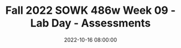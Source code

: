 ---
layout: single_presentation
name: fall-2022-sowk-486w-week-09-lab-day-assessments.md
title: "Fall 2022 SOWK 486w Week 09 - Lab Day - Assessments"
date:  2022-10-16 08:00:00
presentation_id: sxfym9
permalink: /sxfym9/
redirect_from:
  - /presentations/sxfym9/fall-2022-sowk-486w-week-09-lab-day-assessments
slides: 
  - slide_name: deck-9074-large-0.jpeg
    slide_text: >
      <p>Assessments
      Lab Day
      gathering information and formulating it into a coherent picture of the client and his or her circumstances Jacob Campbell, LICSW Heritage University Fall 2022 SOWK 486</p>
      
  - slide_name: deck-9074-large-1.jpeg
    slide_text: >
      <p>Social histories
      Agenda
      Implicit Bias Teach Back Activity Genograms &amp; Eco-maps
      Jacob Campbell, LICSW
      Heritage University
      Fall 2022 SOWK 486w</p>
      
  - slide_name: deck-9074-large-2.jpeg
    slide_text: >
      <p>Examples of Writing
      Resilience and Dimensions of
      APA Style Website
      My Feedback
      Applied Transdisciplinarity
      Example Papers
      Document
      Jacob Campbell, LICSW
      Heritage University
      Fall 2022 SOWK 486</p>
      
  - slide_name: deck-9074-large-3.jpeg
    slide_text: >
      <p>I M P L I C I T
      ntrospection indfulness
      You must acknowledge that implicit bias exists and then learn about your own implicit bias Stress increases our use of cognitive shortcuts, including implicit biases
      erspective Taking
      earn to Slow Down ndividuation
      Try to walk in someone else’s shoes by considering experiences from the perspective of a person from stereotyped groups
      To recognize our own implicit biases, we must stop, think, and re ect.
      Use individual personal characteristics, not group stereotypes, to evaluate clients.
      heck Your Messaging
      nstitutionalize Fairness take Two
      Instead of trying to be color- or gender-blind, use evidence-based statements that decrease implicit bias such as welcoming and embracing multiculturalism and gender diversity.
      Organizations must also commit and work to overcome it
      Counteracting implicit bias and working toward cultural humility is lifelong work and must be practiced consistently and constantly
      Heritage University fl
      Jacob Campbell, LICSW
      (Hepworth et al., 2022) Fall 2022 SOWK 486w</p>
      
  - slide_name: deck-9074-large-4.jpeg
    slide_text: >
      <p>https://implicit.harvard.edu/implicit/selectatest.html
      Jacob Campbell, LICSW
      Heritage University
      Fall 2022 SOWK 486w</p>
      
  - slide_name: deck-9074-large-5.jpeg
    slide_text: >
      <p>Layout of the Social History
      Presenting Problem
      Life Experiences
      Impressions and Recommendations
      Jacob Campbell, LICSW
      Heritage University
      Fall 2022 SOWK 486w</p>
      
  - slide_name: deck-9074-large-6.jpeg
    slide_text: >
      <p>Layout of the Social History Presenting Problem
      Impressions and Recommendations
      • Description and history of the presenting problem • Introductory section
      Life Experiences
      Jacob Campbell, LICSW
      Heritage University
      Fall 2022 SOWK 486w</p>
      
  - slide_name: deck-9074-large-7.jpeg
    slide_text: >
      <p>Layout of the Social History Presenting Problem
      • Description and history of the presenting problem • Introductory section
      Impressions and Recommendations
      • Presenting problem Detail major points Generally the “why are you here today section”
      Life Experiences
      Jacob Campbell, LICSW
      My method for mental health evaluations
      Heritage University
      Fall 2022 SOWK 486w</p>
      
  - slide_name: deck-9074-large-8.jpeg
    slide_text: >
      <p>Layout of the Social History Presenting Problem
      Esmeralda, a 32 year old Hispanic married with three children female completed this mental health evaluation at the TCCH BHS Pasco o ce. She was accompanied by her husband and one child. Her primary language is Spanish, and the evaluation was completed in her native language. Her insurance, Medicaid, has been veri ed. She was referred by Crisis Response Unit after being hospitalized at Lourdes Medical Center after an attempted suicide. She presented with symptoms related to depression and anxiety.
      Impressions and Recommendations
      Life Experiences
      Heritage University fi
      ffi
      Jacob Campbell, LICSW
      Fall 2022 SOWK 486w</p>
      
  - slide_name: deck-9074-large-9.jpeg
    slide_text: >
      <p>Layout of the Social History Presenting Problem
      • Family of origin • Birth and childhood
      Impressions and Recommendations
      • Marriages and signi cant relationships • Current living arrangements • Education
      Life Experiences
      fi
      Jacob Campbell, LICSW
      • Military service
      Heritage University
      Fall 2022 SOWK 486w</p>
      
  - slide_name: deck-9074-large-10.jpeg
    slide_text: >
      <p>Layout of the Social History Presenting Problem
      • Employment history • Medical history
      Impressions and Recommendations
      • Legal history • Social and recreational interests • Religious activities
      Life Experiences
      Jacob Campbell, LICSW
      • Client successes, strengths, and resources
      Heritage University
      Fall 2022 SOWK 486w</p>
      
  - slide_name: deck-9074-large-11.jpeg
    slide_text: >
      <p>Layout of the Social History Presenting Problem
      Impressions and Recommendations
      • Impressions • Recommendations
      Life Experiences
      Jacob Campbell, LICSW
      Heritage University
      Fall 2022 SOWK 486w</p>
      
  - slide_name: deck-9074-large-12.jpeg
    slide_text: >
      <p>Tri-Cities Community Health Behavioral Health Services
      Mental Health Evaluation Example
      MENTAL HEALTH EVALUATION Prepared by/Cred.:
      Date of Intake:
      Request Of Service:
      Dimension I. Client Personal Information Client Name: Date of Birth: Age: Gender: Client Ethnicity: Client Place of Birth: Primary Language: Secondary: Is a power of attorney needed? Yes No (If needed, explain.) Are legal guardianship documents needed? Yes No (If needed, explain.) Is there CPS involvement? Yes No (If yes, explain.) Dimension II. Referral &amp; Admitting Problem
      TCCH BHS
      Referral Source: Client Presenting Problem: (symptoms/length)
      Dimension III: Client Treatment History, Mental Health/Psychiatric/Substance Abuse Name of Provider Reason for Treatment Medication(s) Prescribed Outcome (Include dates.)
      (e.g. CD, psych. hospital, residential, OP. Include diagnosis.)
      • Dimension I. Client Personal Information
      (Successful/Unsuccessful/ AMA)
      • Dimension II. Referral &amp; Admitting Problem Current Substance Use: GAIN-SS Score: N/A Family/Significant Other History of Substance Use: Is there a need for present referral to CD specialist? Yes Relationship to Client
      No
      Dimension IV: Family/Significant Other Mental Health/Psychiatric History Mental Health/ Diagnosis History of Suicide History of Homicide (If yes, explain.) (If yes, explain.) Psych History Yes No Yes No Yes No Unk. Yes No Yes No Yes No Unk. Yes No Yes No Yes No Unk. Yes No Yes No Yes No Unk. Yes No Yes No Yes No Unk.
      • Dimension III: Client Treatment History, Mental Health/Psychiatric/Substance Abuse • Dimension IV: Family/Signi cant Other Mental Health/Psychiatric History
      1
      Heritage University fi
      Jacob Campbell, LICSW
      Fall 2022 SOWK 486w</p>
      
  - slide_name: deck-9074-large-13.jpeg
    slide_text: >
      <p>Mental Health Evaluation Example
      Dimension V: Abuse/Neglect Client History of Abuse/Neglect: (If abuse is reported by a client age 17 or younger, a documented CPS referral must occur within 48 hours. Call 509-737-2800.)
      Dimension VI: Crisis/Risk Assessment Client History of Suicide/Homicide: (Ideation, plan, means, attempts when/age?) Current Crisis/Risk Assessment: (Must include current risk of suicide/homicide/risk of self-harm.) Does a referral for provision of emergency/crisis services need to be made at this time? Yes
      No
      (If yes, identify referral provider.)
      Present Treatment Need Grief/Loss Issues: Dimension VII: Client Medical History Has the client ever suffered from a head injury? Yes No Age:
      Result:
      Is the client currently or recently pregnant? Yes No (If yes, how many months?) Has the client recently given birth? Yes No (If yes, how long ago?) Is there a Medical Advance Directive in place? Yes No (If yes, does ct wish to provide a copy?) Medical History: (Include any/all hospitalizations and reasons.) Client History/Presence of Chronic Infections/Diseases: (Incl. HIV, Hepatitis, treatments.) Yes No
      TCCH BHS
      (If yes, explain.)
      • Dimension V: Abuse/Neglect
      Client Present Healthcare Needs: Has the primary care provider been notified? Yes
      No
      Primary Care Provider Name:
      • Dimension VI: Crisis/Risk Assessment • Dimension VII: Client Medical History • Dimension VIII: Psychosocial • Dimension IX: Legal Issues
      (If no primary care provider was identified, name the provider that you are referring the client to.) Is an EPSDT referral needed? (for anyone under age 21) Yes No
      If needed, has an EPSDT letter been sent to the medical provider? Current Medications: (Include dosage and the reason prescribed.)
      Yes
      No
      N/A
      Dimension VIII: Psychosocial Family Support System: Peer Support System: Provider Support: Employment/Education History: Cultural Issues/Religious Beliefs Identified: Yes No (If yes, explain.) Has a consult referral been made? Yes No (If yes, what kind?) Sexual Orientation Need(s): Yes No (If yes, explain.) Functional Strengths/Interest of Client and/or Family: Dimension IX: Legal Issues Present/Past Legal Issues: (charges and dates) Court ordered to treatment? LRA Client? DOC supervision? Adult Parole: Adult Probation: Name of PO:
      Yes No Yes No Yes No (If so, document evidence of oral or written notification.) Yes No (If so, document evidence of oral or written notification.) Yes No (If so, document evidence of oral or written notification.) Phone Number: County: 2
      Jacob Campbell, LICSW
      Heritage University
      Fall 2022 SOWK 486w</p>
      
  - slide_name: deck-9074-large-14.jpeg
    slide_text: >
      <p>Juvenile Court: Name of JPO:
      Yes No (If so, document evidence of oral or written notification.) Phone Number: County:
      Mental Health Evaluation Example
      Dimension X: Developmental History of Developmental Delays/Need: (Specify.) Present Services in Place: (i.e. 504, IEP, SSI, DDD, DVR) Dimension XI: Environmental Need/Barriers to Treatment Does the client have problems with any of the following? (Please check all that apply.) Housing Food Clothing Economic Employment Transportation Education Legal Social/Recreational Primary Support Network/Death or Loss ADL’s Chronic Medical Condition(s)/Access to Healthcare Other Psychosocial/Environmental Problems Current Mental Status Appearance: . Psychomotor Behavior: . Attention and Concentration: . Speech: Thought Process: . Orientation: . Memory: . Level of Cooperation/Relating: Affect: . Mood: . Thought Content: . Hallucinations: . Delusions: . Suicidal &amp; Homicidal Ideation: . Phobias: . Judgment: . Insight: .
      . .
      Admitting Diagnoses
      TCCH BHS
      • Dimension X: Developmental
      Axis I: Axis II: Axis III: Axis IV: Axis V: (Current GAF) Inter-agency Services Needed Referral to Therapy: Yes No Referral to Case Management: Referral to Psychiatrist: Yes No Referral to Nueva Substance Abuse Dept.: Clinical Summary/Recommendation for Treatment:
      Yes Yes
      No No
      Have all releases of information been obtained for all formal/informal supports? (e.g. medical providers, legal providers, DSHS, etc.) Yes No
      • Dimension XI: Environmental Need/ Barriers to Treatment • Current Mental Status • Admitting Diagnoses
      ___________________________________________ Intake Staff Signature/Cred.
      __________________ Date
      • Inter-agency Services Needed 3
      Jacob Campbell, LICSW
      Heritage University
      Fall 2022 SOWK 486w</p>
      
  - slide_name: deck-9074-large-15.jpeg
    slide_text: >
      <p>Practice with Social Histories
      • Family of origin
      • Employment history
      • Birth and childhood
      • Medical history
      • Marriages and signi cant relationships
      • Legal history
      • Current living arrangements • Education • Military service
      fi
      Jacob Campbell, LICSW
      • Social and Recreational interests • Religious activities
      Work with a partner to go through some of the process of completing a social history with them. You can either use real life information or make up informational a part of a role-play.
      • Client successes, Strengths, and resources
      Heritage University
      Fall 2022 SOWK 486w</p>
      
  - slide_name: deck-9074-large-16.jpeg
    slide_text: >
      <p>Students are to develop a 5-10 minute short presentation teaching your peers about assessing the chosen area.
      • Assessing biophysical Functioning (pp. 168-172) • Assessing Cognitive/Perceptual Functioning (pp. 172-176)
      This Week
      • Assessing A ective Functioning (pp. 176-180) • Assessing Behavioral Functioning (pp. 180-182) • Assessing Environmental System (pp. 182-186) Group Discussion (Hepworth et al., 2022) Jacob Campbell, LICSW ff
      􀅵
      In Class Teach Back Activity
      Heritage University
      Fall 2022 SOWK 486
      Provide Info</p>
      
  - slide_name: deck-9074-large-17.jpeg
    slide_text: >
      <p>campbell_j@heritage.edu
      Jacob Campbell, LICSW
      Heritage University
      Fall 2022 SOWK 486w</p>
      
  - slide_name: deck-9074-large-18.jpeg
    slide_text: >
      <p>Family Assessments Eco-Map
      A
      E
      P
      Jacob Campbell, LICSW
      Heritage University
      Fall 2022 SOWK 486w</p>
      
  - slide_name: deck-9074-large-19.jpeg
    slide_text: >
      <p>Mini Mental Status Exams
      Jacob Campbell, LICSW
      Heritage University
      Fall 2022 SOWK 486w</p>
      
  - slide_name: deck-9074-large-20.jpeg
    slide_text: >
      <p>Mental Status Exam The General Components
      • General appearance
      • Intelligence
      • Behavior
      • Reality testing
      • Thought process and content
      • Suicidal or homicidal ideation
      • A ect
      • Judgment
      • Impulse control • Insight • Cognitive functioning
      ff
      Jacob Campbell, LICSW
      Heritage University
      Fall 2022 SOWK 486w</p>
      
  - slide_name: deck-9074-large-21.jpeg
    slide_text: >
      <p>General Appearance
      Use of mobility device Posture and gait
      Build Meticulous
      Self-neglect
      Grooming
      Garish
      Skillfully applied
      Outstanding features
      Disabilities
      Physical characteristics
      Important physical features
      Immaculate Fashionable
      Dress
      Unconventional Jacob Campbell, LICSW
      Heritage University
      Appearance Fall 2022 SOWK 486w</p>
      
  - slide_name: deck-9074-large-22.jpeg
    slide_text: >
      <p>General Appearance Passive Sullen
      Ingratiating
      Guarded
      Hostility
      Seductive
      Attitude and Interpersonal Style
      Uncooperative Demanding
      Jacob Campbell, LICSW
      Manipulative
      Heritage University
      Playful
      Inappropriate boundaries Contemptuous
      Withdrawn
      Fall 2022 SOWK 486w</p>
      
  - slide_name: deck-9074-large-23.jpeg
    slide_text: >
      <p>General Appearance Flat
      Liable Bland Facial expression
      Awkward Motor hyperactivity
      Motor retardations Mannerism
      Posturing
      Tics and twitches
      Tension Severe akathisia
      Rigid
      Agitated
      Behavior and Psychomotor activity
      Hyperactive Combative
      Jacob Campbell, LICSW
      Heritage University
      Tardive dyskinesia Seated quietly
      Fall 2022 SOWK 486w</p>
      
  - slide_name: deck-9074-large-24.jpeg
    slide_text: >
      <p>General Appearance Impoverished Pressured
      Perseveration
      Dysarthria Neologisms
      Speech and Language
      Monotonous Emotional
      Stereotypy Aphasia
      Global aphasia
      Jacob Campbell, LICSW
      Heritage University
      Accented
      Wernike’s aphasia Broca’s aphasia
      Fall 2022 SOWK 486w</p>
      
  - slide_name: deck-9074-large-25.jpeg
    slide_text: >
      <p>Emotions
      Full range of a ect Broad
      A ect
      Constricted
      Congruent with mood Appropriate
      Anhedonic
      Emotional withdrawal
      Blunted Labile
      Flat
      Euphoric Expansive
      Mood
      Middle insomnia
      Initial insomnia Hypersomnia
      ff
      ff
      Jacob Campbell, LICSW
      Anxious
      Clients description
      Terminal insomnia Sleep
      Euthymic
      Heritage University
      Fall 2022 SOWK 486w</p>
      
  - slide_name: deck-9074-large-26.jpeg
    slide_text: >
      <p>Cognitive Functioning Lethargy
      Attention and concentration
      Oriented Times Four
      Orientation and level of consciousness
      Coma
      Stupor
      Obtundation
      Anterograde amnesia Transient global amnesia Amnesia
      Retrograde amnesia Memory
      Registration Retention Retrieval Short term memory Jacob Campbell, LICSW
      Heritage University
      Head Injuries
      Long term memory
      Fall 2022 SOWK 486w</p>
      
  - slide_name: deck-9074-large-27.jpeg
    slide_text: >
      <p>Cognitive Functioning Memory Testing
      Ability to Abstract and Generalize
      Information Intelligence
      Jacob Campbell, LICSW
      Heritage University
      Fall 2022 SOWK 486w</p>
      
  - slide_name: deck-9074-large-28.jpeg
    slide_text: >
      <p>Somatic delusions Nihilistic delusions Thought Content
      Delusions
      Bizarre behavior
      Grandiose delusions
      Delusional guilt Ideas of inference
      Thought content
      Magical thinking
      Thoughts and Perception
      Ideas of reference
      Distortions Though broadcasting
      Suspiciousness
      Paranoid delusions
      Thought withdrawal
      Thought insertion
      Illusions Hallucinations Disordered Perceptions
      Dearealization
      Jacob Campbell, LICSW
      Depersonalization
      Heritage University
      Fall 2022 SOWK 486w</p>
      
  - slide_name: deck-9074-large-29.jpeg
    slide_text: >
      <p>Thoughts and Perception Loose association
      Perseverative
      Racing thoughts
      Conceptual disorganization Neologism Overvalued
      Thought Process
      Distractable Goal directed
      Spontaneous
      Incoherent Circumstantial
      Jacob Campbell, LICSW
      Heritage University
      Tangentiality Clang association
      Illogical
      Flight of ideas
      blocking
      Impoverished
      Fall 2022 SOWK 486w</p>
      
  - slide_name: deck-9074-large-30.jpeg
    slide_text: >
      <p>Somatic preoccupations Phobias
      Preoccupations
      Obsessions
      Compulsions
      Suicidality, Homicidality, Impulse control
      Jacob Campbell, LICSW
      Heritage University
      Thoughts and Perception
      Insight and Judgment
      Fall 2022 SOWK 486w</p>
      
  - slide_name: deck-9074-large-31.jpeg
    slide_text: >
      <p>The Checklist Manifesto Hot to Get things Done Right
      Jacob Campbell, LICSW
      Heritage University
      Fall 2022 SOWK 486w</p>
      
  - slide_name: deck-9074-large-32.jpeg
    slide_text: >
      <p>Suicide Risk Assessment Listen for Risk Factors
      Ask Directly About Suicide
      Assess Suicidal Ideation &amp; Behaviors
      Assess for Other Risk Factors (Hepworth, et al., 2017) Jacob Campbell, LICSW
      Heritage University
      Fall 2022 SOWK 486w</p>
      
  - slide_name: deck-9074-large-33.jpeg
    slide_text: >
      <p>Suicide Risk Assessment Adults Listen for Risk Factors
      Feelings of despair and hopelessness Previous suicide attempts Concrete, available, and lethal plans to commit suicide Family history of suicide Perseveration about suicide
      Lack of support systems and other forms of isolation Feelings of worthlessness Belief that others would be better off if the client were dead Advanced age Substance abuse (Hepworth, et al., 2017)
      Jacob Campbell, LICSW
      Heritage University
      Fall 2022 SOWK 486w</p>
      
  - slide_name: deck-9074-large-34.jpeg
    slide_text: >
      <p>Suicide Risk Assessment Youth Listen for Risk Factors
      Feelings of despair and hopelessness Previous suicide attempts Concrete, available, and lethal plans to commit suicide Family history of suicide Perseveration about suicide Lack of support systems and other forms of isolation Feelings of worthlessness Belief that others would be better off if the client were dead Advanced age Substance abuse
      Deterioration in personal habits Decline in school achievement Marked increase in sadness, moodiness, and sudden tearful reactions Loss of appetite Use of drugs or alcohol Talk of death or dying Withdrawal from friends and family Making nal arrangements, such as giving away valued possessions Sudden or unexplained departure from past behaviors (Hepworth, et al., 2017)
      fi
      Jacob Campbell, LICSW
      Heritage University
      Fall 2022 SOWK 486w</p>
      
  - slide_name: deck-9074-large-35.jpeg
    slide_text: >
      <p>Suicide Risk Assessment Listen for Risk Factors
      Have you have thoughts about death or suicide?
      Ask Directly About Suicide
      (Hepworth, et al., 2017) Jacob Campbell, LICSW
      Heritage University
      Fall 2022 SOWK 486w</p>
      
  - slide_name: deck-9074-large-36.jpeg
    slide_text: >
      <p>Suicide Risk Assessment Listen for Risk Factors
      Ask Directly About Suicide
      Assess Suicidal Ideation &amp; Behaviors
      I’d like to ask you more about that.
      History Thoughts Plan Intent Means
      (Hepworth, et al., 2017) Jacob Campbell, LICSW
      Heritage University
      Fall 2022 SOWK 486w</p>
      
  - slide_name: deck-9074-large-37.jpeg
    slide_text: >
      <p>Suicide Risk Assessment Listen for Risk Factors
      Ask Directly About Suicide
      Assess Suicidal Ideation &amp; Behaviors
      • Hopelessness • Impulsivity
      Assess for Other Risk Factors
      • Protective factors (deterrents) • Warning signs (imminent risk)
      Jacob Campbell, LICSW
      Heritage University
      Fall 2022 SOWK 486w
      (Hepworth, et al., 2017)</p>
      
  - slide_name: deck-9074-large-38.jpeg
    slide_text: >
      <p>Elder Assessment
      Jacob Campbell, LICSW
      Heritage University
      Fall 2022 SOWK 486w</p>
      
  - slide_name: deck-9074-large-39.jpeg
    slide_text: >
      <p>Adequacy of Client’s Environments • A physical environment that is adequate, is stable, and fosters health and safety (this includes housing as well as surroundings that are free of toxins and other health risks) • Adequate social support systems (e.g., family, relatives, friends, neighbors, organized groups) • A liation with a meaningful and responsive faith community • Access to timely, appropriate, a ordable health care (including vaccinations, physicians, dentists, medications, and nursing homes) • Access to safe, reliable, a ordable child and elder care services • Access to recreational facilities • Transportation—to work, socialize, utilize resources, and exercise rights as a citizen
      • Adequate housing that provides ample space, sanitation, privacy, and safety from hazards and pollution (both air and noise) • Responsive police and re protection and a reasonable degree of security • Safe and healthful work conditions • Su cient nancial resources to purchase essential resources (e.g., food, clothing, housing) • Adequate nutritional intake • Predictable living arrangements with caring others (especially for children) • Opportunities for education and self-ful llment • Access to legal assistance • Employment opportunities
      Heritage University fi
      ff
      ff
      fi
      fi
      ffi
      ffi
      Jacob Campbell, LICSW
      Fall 2022 SOWK 486w
      (Hepworth, et al., 2017)</p>
      
  - slide_name: deck-9074-large-40.jpeg
    slide_text: >
      <p>Intrapersonal Functioning Biophysical Functioning • Physical characteristics and
      • Alcohol use and abuse • Use and abuse of other
      presentation • Physical health • Use and abuse of medications,
      • Dual diagnosis: comorbid
      alcohol, and drugs
      addictive and mental disorders
      Cognitive/Perceptual Functioning • Intellectual functioning
      • Values
      • Judgment
      • Misconceptions
      • Reality testing
      • Self-concept
      • Coherence
      • Assessing thought
      • Cognitive lexibility
      f
      f
      Jacob Campbell, LICSW
      Affective Functioning
      substances
      • Emotional control
      • Major depressive
      • Range of emotions
      disorder
      • Appropriateness of
      • Suicidal risk • Behavioral Functioning
      affect • Assessing affective disorders • Bipolar disorder
      • Excesses • Risk of violence • De iciencies • Motivation
      disorders
      (Hepworth, et al., 2017) Heritage University
      Fall 2022 SOWK 486w</p>
      
  - slide_name: deck-9074-large-41.jpeg
    slide_text: >
      <p>Assessing Aggression • Personal history • Interpersonal relationships and social supports • Psychological factors • Physical conditions • History of violence • Current threats and plans of violence • Current crisis and situation (Hepworth, et al., 2017) Jacob Campbell, LICSW
      Heritage University
      Fall 2022 SOWK 486w</p>
      
  - slide_name: deck-9074-large-42.jpeg
    slide_text: >
      <p>Assessing Person-In-Environment Fit • Environmental Systems
      • A rming
      • Physical environment
      • Harmful
      • Adequacy
      • Spirituality and a liation with a faith community
      • Health
      • Spirituality
      • Safety
      • Religion
      • Social support systems
      • Cognitive, a ective, and behavioral dimensions of faith
      • Missing
      (Hepworth, et al., 2017)
      ffi
      ff
      ffi
      Jacob Campbell, LICSW
      Heritage University
      Fall 2022 SOWK 486w</p>
      
  - slide_name: deck-9074-large-43.jpeg
    slide_text: >
      <p>Biopsychosocial Assessments • Identifying information (e.g., name, age, referral source, brief overview of the presenting problem) • A history of the present circumstances (i.e., the presenting problem, symptoms) • The past psychiatric and medical history of the client and the client’s family (e.g., injuries, operations, medical conditions, medication, ongoing medical treatment) • The client’s social history (e.g., overview of client’s childhood, family structure, living situation, employment and employment history, educational history, hobbies, daily routine, religious or spiritual preferences, friends, past trauma, substance use) • A mental status exam and DSM-5 diagnosis • A formulation (e.g., a statement that summarizes and synthesizes the most important aspects of the case to create a story of the client and his or her past and presenting problems) • For children and adolescents, a brief overview of developmental milestones may be included, addressing the age at which he/she began crawling, walking, talking, toilet training, and so on. (Hepworth, et al., 2017) Jacob Campbell, LICSW
      Heritage University
      Fall 2022 SOWK 486w</p>
      
  - slide_name: deck-9074-large-44.jpeg
    slide_text: >
      <p>Common Role and Developmental Transitions for Older Age Group
      • Work, career choices
      • Separation or divorce
      • Health impairment
      • Institutionalization
      • Parenthood
      • Single parenthood
      • Post-parenthood years
      • Death of a spouse or partner
      • Geographic moves and migrations
      • Military deployments
      • Marriage or partnership commitment • Retirement (Hepworth, et al., 2017) Jacob Campbell, LICSW
      Heritage University
      Fall 2022 SOWK 486w</p>
      
  - slide_name: deck-9074-large-45.jpeg
    slide_text: >
      <p>Common Role and Developmental Transitions for Younger Age Group
      • Changing grades, especially transitioning to middle school or high school • The birth of a sibling • Illness of a parent or caregiver • Loss of social status at school through bullying or peer victimization • Breaking up with a dating partner
      • The loss of a friendship either through death or argument • Death of a parent or caregiver • Personal illness • Questions surrounding sexual identity • Addition of a new stepparent to a divorced family
      (Hepworth, et al., 2017) Jacob Campbell, LICSW
      Heritage University
      Fall 2022 SOWK 486w</p>
      
  - slide_name: deck-9074-large-46.jpeg
    slide_text: >
      <p>Typical Wants Involved in Presenting Problems • To have less family con ict
      • To overcome depression
      • To feel valued by one’s spouse or partner
      • To have more friends
      • To be self-supporting
      • To be included in decision making
      • To achieve greater companionship in marriage or relationship
      • To get discharged from an institution
      • To gain more self-con dence
      • To make a di cult decision • To master fear or anxiety
      • To have more freedom
      • To cope with children more e ectively
      • To control one’s temper
      (Hepworth, et al., 2017)
      ff
      Heritage University fl
      fi
      ffi
      Jacob Campbell, LICSW
      Fall 2022 SOWK 486w</p>
      
presentation_description: >
  <p>Week nine is a continuation of the work we started in week seven and looking at assessments. The focus is diving more into social histories, with an opportunity to practice asking questions related to this in small groups. As well, students do their teach-back activity if there is time we will do some activities around genograms and eco-maps.</p>
  
downloadable_slides: deck-9074.pdf
slides_count: 47
header:
  teaser: deck-9074-thumb-0.jpeg
presentation_video:
location: "Heritage University"
tags:
  - Heritage University
  - BASW Program
  - SOWK 486w
---